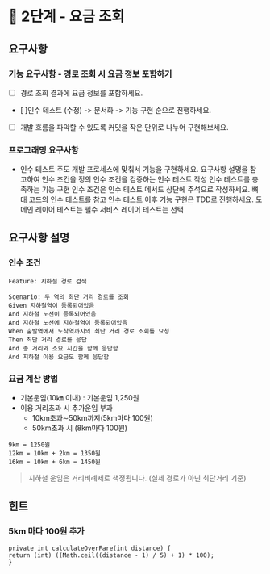 # 🚀 2단계 - 요금 조회
## 요구사항
### 기능 요구사항 - 경로 조회 시 요금 정보 포함하기
- [ ] 경로 조회 결과에 요금 정보를 포함하세요.
- [ ]인수 테스트 (수정) -> 문서화 -> 기능 구현 순으로 진행하세요.
- [ ] 개발 흐름을 파악할 수 있도록 커밋을 작은 단위로 나누어 구현해보세요.

### 프로그래밍 요구사항
- 인수 테스트 주도 개발 프로세스에 맞춰서 기능을 구현하세요.
요구사항 설명을 참고하여 인수 조건을 정의
인수 조건을 검증하는 인수 테스트 작성
인수 테스트를 충족하는 기능 구현
인수 조건은 인수 테스트 메서드 상단에 주석으로 작성하세요.
뼈대 코드의 인수 테스트를 참고
인수 테스트 이후 기능 구현은 TDD로 진행하세요.
도메인 레이어 테스트는 필수
서비스 레이어 테스트는 선택


## 요구사항 설명
### 인수 조건
```
Feature: 지하철 경로 검색

Scenario: 두 역의 최단 거리 경로를 조회
Given 지하철역이 등록되어있음
And 지하철 노선이 등록되어있음
And 지하철 노선에 지하철역이 등록되어있음
When 출발역에서 도착역까지의 최단 거리 경로 조회를 요청
Then 최단 거리 경로를 응답
And 총 거리와 소요 시간을 함께 응답함
And 지하철 이용 요금도 함께 응답함
```


### 요금 계산 방법

- 기본운임(10㎞ 이내) : 기본운임 1,250원
- 이용 거리초과 시 추가운임 부과
  - 10km초과∼50km까지(5km마다 100원)
  - 50km초과 시 (8km마다 100원)
```
9km = 1250원
12km = 10km + 2km = 1350원
16km = 10km + 6km = 1450원
```
> 지하철 운임은 거리비례제로 책정됩니다. (실제 경로가 아닌 최단거리 기준)


## 힌트
### 5km 마다 100원 추가

```
private int calculateOverFare(int distance) {
return (int) ((Math.ceil((distance - 1) / 5) + 1) * 100);
}
```
